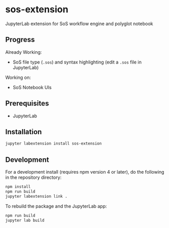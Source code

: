 # sos-extension

JupyterLab extension for SoS workflow engine and polyglot notebook

## Progress

Already Working:
* SoS file type (`.sos`) and syntax highlighting (edit a `.sos` file in JupyterLab)

Working on:
* SoS Notebook UIs

## Prerequisites

* JupyterLab

## Installation

```bash
jupyter labextension install sos-extension
```

## Development

For a development install (requires npm version 4 or later), do the following in the repository directory:

```bash
npm install
npm run build
jupyter labextension link .
```

To rebuild the package and the JupyterLab app:

```bash
npm run build
jupyter lab build
```

